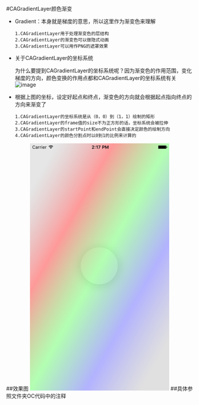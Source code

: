 #CAGradientLayer颜色渐变
*	Gradient：本身就是梯度的意思，所以这里作为渐变色来理解

		1.CAGradientLayer用于处理渐变色的层结构
		2.CAGradientLayer的渐变色可以做隐式动画
		3.CAGradientLayer可以用作PNG的遮罩效果
		
*	关于CAGradientLayer的坐标系统
	
	为什么要提到CAGradientLayer的坐标系统呢？因为渐变色的作用范围，变化梯度的方向，颜色变换的作用点都和CAGradientLayer的坐标系统有关
![image](http://blog.it985.com/wp-content/uploads/2015/02/%E5%B1%8F%E5%B9%95%E5%BF%AB%E7%85%A7-2015-02-23-%E4%B8%8A%E5%8D%8810.06.18.png)

*	根据上图的坐标，设定好起点和终点，渐变色的方向就会根据起点指向终点的方向来渐变了

		1.CAGradientLayer的坐标系统是从（0，0）到（1，1）绘制的矩形
		2.CAGradientLayer的frame值的size不为正方形的话，坐标系统会被拉伸
		3.CAGradientLayer的startPoint和endPoint会直接决定颜色的绘制方向
		4.CAGradientLayer的颜色分割点时以0到1的比例来计算的
##效果图
![image](https://github.com/Vesentanger/CAGradientLayer/blob/master/%E6%95%88%E6%9E%9C%E5%9B%BE.png)
##具体参照文件夹OC代码中的注释
